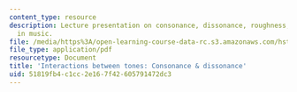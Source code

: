 ```yaml
---
content_type: resource
description: Lecture presentation on consonance, dissonance, roughness, and consonance
  in music.
file: /media/https%3A/open-learning-course-data-rc.s3.amazonaws.com/hst-725-music-perception-and-cognition-spring-2009/51819fb4c1cc2e167f42605791472dc3_MITHST_725S09_lec08_conson.pdf
file_type: application/pdf
resourcetype: Document
title: 'Interactions between tones: Consonance & dissonance'
uid: 51819fb4-c1cc-2e16-7f42-605791472dc3
---
```

